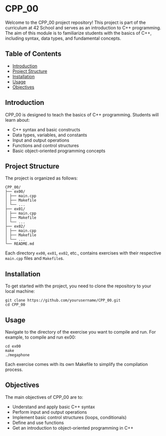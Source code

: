 # CPP_00

Welcome to the CPP_00 project repository! This project is part of the curriculum at 42 School and serves as an introduction to C++ programming. The aim of this module is to familiarize students with the basics of C++, including syntax, data types, and fundamental concepts.

## Table of Contents
- [Introduction](#introduction)
- [Project Structure](#project-structure)
- [Installation](#installation)
- [Usage](#usage)
- [Objectives](#objectives)

## Introduction

CPP_00 is designed to teach the basics of C++ programming. Students will learn about:
- C++ syntax and basic constructs
- Data types, variables, and constants
- Input and output operations
- Functions and control structures
- Basic object-oriented programming concepts

## Project Structure

The project is organized as follows:
```
CPP_00/
├── ex00/
│ ├── main.cpp
│ ├── Makefile
│ └── ...
├── ex01/
│ ├── main.cpp
│ ├── Makefile
│ └── ...
├── ex02/
│ ├── main.cpp
│ ├── Makefile
│ └── ...
└── README.md
```


Each directory `ex00`, `ex01`, `ex02`, etc., contains exercises with their respective `main.cpp` files and `Makefile`s.

## Installation

To get started with the project, you need to clone the repository to your local machine:

```
git clone https://github.com/yourusername/CPP_00.git
cd CPP_00
```
## Usage

Navigate to the directory of the exercise you want to compile and run. For example, to compile and run ex00:
```
cd ex00
make
./megaphone
```
Each exercise comes with its own Makefile to simplify the compilation process.

## Objectives

The main objectives of CPP_00 are to:

- Understand and apply basic C++ syntax
- Perform input and output operations
- Implement basic control structures (loops, conditionals)
- Define and use functions
- Get an introduction to object-oriented programming in C++
